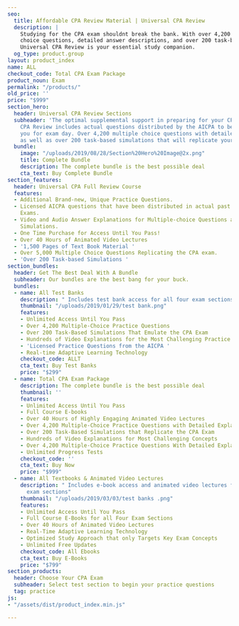 ```yaml
---
seo:
  title: Affordable CPA Review Material | Universal CPA Review
  description: |
    Studying for the CPA exam shouldnt break the bank. With over 4,200 multiple
    choice questions, detailed answer descriptions, and over 200 task-based simulations replicating your real exam experience,
    Universal CPA Review is your essential study companion.
  og_type: product.group
layout: product_index
name: ALL
checkout_code: Total CPA Exam Package
product_noun: Exam
permalink: "/products/"
old_price: ''
price: "$999"
section_hero:
  header: Universal CPA Review Sections
  subheader: 'The optimal supplemental support in preparing for your CPA exam. Universal
    CPA Review includes actual questions distributed by the AICPA to better prepare
    you for exam day. Over 4,200 multiple choice questions with detailed answer descriptions
    as well as over 200 task-based simulations that will replicate your exam experience. '
  bundle:
    image: "/uploads/2019/08/28/Section%20Hero%20Image@2x.png"
    title: Complete Bundle
    description: The complete bundle is the best possible deal
    cta_text: Buy Complete Bundle
section_features:
  header: Universal CPA Full Review Course
  features:
  - Additional Brand-new, Unique Practice Questions.
  - Licensed AICPA questions that have been distributed in actual past Uniform CPA
    Exams.
  - Video and Audio Answer Explanations for Multiple-choice Questions and Task-based
    Simulations.
  - One Time Purchase for Access Until You Pass!
  - Over 40 Hours of Animated Video Lectures
  - '1,500 Pages of Text Book Material '
  - Over 5,000 Multiple Choice Questions Replicating the CPA exam.
  - 'Over 200 Task-based Simulations '
section_bundles:
  header: Get The Best Deal With A Bundle
  subheader: Our bundles are the best bang for your buck.
  bundles:
  - name: All Test Banks
    description: " Includes test bank access for all four exam sections "
    thumbnail: "/uploads/2019/01/29/test bank.png"
    features:
    - Unlimited Access Until You Pass
    - Over 4,200 Multiple-Choice Practice Questions
    - Over 200 Task-Based Simulations That Emulate the CPA Exam
    - Hundreds of Video Explanations for the Most Challenging Practice Questions
    - 'Licensed Practice Questions from the AICPA '
    - Real-time Adaptive Learning Technology
    checkout_code: ALLT
    cta_text: Buy Test Banks
    price: "$299"
  - name: Total CPA Exam Package
    description: The complete bundle is the best possible deal
    thumbnail: ''
    features:
    - Unlimited Access Until You Pass
    - Full Course E-books
    - Over 40 Hours of Highly Engaging Animated Video Lectures
    - Over 4,200 Multiple-Choice Practice Questions with Detailed Explanations
    - Over 200 Task-Based Simulations that Replicate the CPA Exam
    - Hundreds of Video Explanations for Most Challenging Concepts
    - Over 4,200 Multiple-Choice Practice Questions With Detailed Explanations
    - Unlimited Progress Tests
    checkout_code: ''
    cta_text: Buy Now
    price: "$999"
  - name: All Textbooks & Animated Video Lectures
    description: " Includes e-book access and animated video lectures for all four
      exam sections"
    thumbnail: "/uploads/2019/03/03/test banks .png"
    features:
    - Unlimited Access Until You Pass
    - Full Course E-Books for all Four Exam Sections
    - Over 40 Hours of Animated Video Lectures
    - Real-Time Adaptive Learning Technology
    - Optimized Study Approach that only Targets Key Exam Concepts
    - Unlimited Free Updates
    checkout_code: All Ebooks
    cta_text: Buy E-Books
    price: "$799"
section_products:
  header: Choose Your CPA Exam
  subheader: Select test section to begin your practice questions
  tag: practice
js:
- "/assets/dist/product_index.min.js"

---
```

